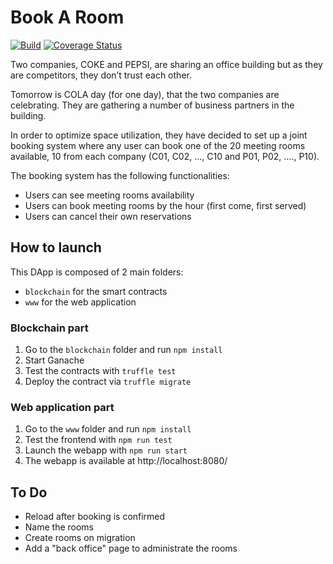 # Book A Room

[![Build](https://github.com/alainncls/book-a-room/actions/workflows/pipeline.yml/badge.svg)](https://github.com/alainncls/book-a-room/actions/workflows/pipeline.yml)
[![Coverage Status](https://coveralls.io/repos/github/alainncls/book-a-room/badge.svg?branch=main)](https://coveralls.io/github/alainncls/book-a-room?branch=main)

Two companies, COKE and PEPSI, are sharing an office building but as they are competitors, they don’t trust each other.

Tomorrow is COLA day (for one day), that the two companies are celebrating. They are gathering a number of business partners in the building.

In order to optimize space utilization, they have decided to set up a joint booking system where any user can book one of the 20 meeting rooms available, 10 from each company (C01, C02, …, C10 and P01, P02, …., P10).

The booking system has the following functionalities:

* Users can see meeting rooms availability
* Users can book meeting rooms by the hour (first come, first served)
* Users can cancel their own reservations

## How to launch

This DApp is composed of 2 main folders:

* `blockchain` for the smart contracts
* `www` for the web application

### Blockchain part

1. Go to the `blockchain` folder and run `npm install`
2. Start Ganache
3. Test the contracts with `truffle test`
4. Deploy the contract via `truffle migrate`

### Web application part

1. Go to the `www` folder and run `npm install`
2. Test the frontend with `npm run test`
3. Launch the webapp with `npm run start`
4. The webapp is available at http://localhost:8080/

## To Do

* Reload after booking is confirmed
* Name the rooms
* Create rooms on migration
* Add a "back office" page to administrate the rooms
